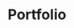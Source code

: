 ---
title: Portfolio
layout: collection
permalink: /portfolio/
collection: portfolio
entries_layout: grid
author_profile: true
sidebar_main: true
classes: wide
---